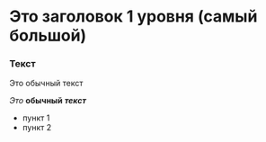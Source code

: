 # Это заголовок 1 уровня (самый большой)
### Текст
Это обычный текст

*Это* **обычный** ***текст***

* пункт 1
* пункт 2

